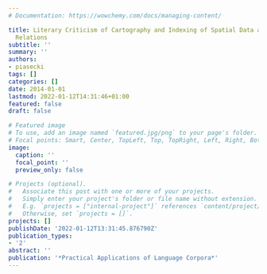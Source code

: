 ```yaml
---
# Documentation: https://wowchemy.com/docs/managing-content/

title: Literary Criticism of Cartography and Indexing of Spatial Data and Semantic
  Relations
subtitle: ''
summary: ''
authors:
- piasecki
tags: []
categories: []
date: 2014-01-01
lastmod: 2022-01-12T14:31:46+01:00
featured: false
draft: false

# Featured image
# To use, add an image named `featured.jpg/png` to your page's folder.
# Focal points: Smart, Center, TopLeft, Top, TopRight, Left, Right, BottomLeft, Bottom, BottomRight.
image:
  caption: ''
  focal_point: ''
  preview_only: false

# Projects (optional).
#   Associate this post with one or more of your projects.
#   Simply enter your project's folder or file name without extension.
#   E.g. `projects = ["internal-project"]` references `content/project/deep-learning/index.md`.
#   Otherwise, set `projects = []`.
projects: []
publishDate: '2022-01-12T13:31:45.876790Z'
publication_types:
- '2'
abstract: ''
publication: '*Practical Applications of Language Corpora*'
---
```

